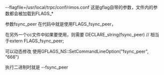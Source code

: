 --flagfile=/usr/local/trpc/conf/rimos.conf 这是gflag自带的参数，文件内的参数都会被加载到FLAGS_*


参数fsync_peer
在代码中就是使用FLAGS_fsync_peer，

在另外一个cc文件中如果要使用，则需要
DECLARE_string(fsync_peer)  // 相当于extern FLAGS_fsync_peer;

可以动态修改
使用GFLAGS_NS::SetCommandLineOption("fsync_peer", "666")


执行二进制时就是
--fsync_peer <value>